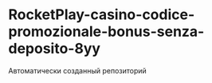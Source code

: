 # RocketPlay-casino-codice-promozionale-bonus-senza-deposito-8yy
Автоматически созданный репозиторий
